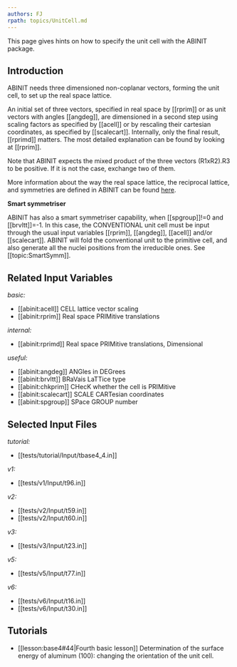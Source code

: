 ```yaml
---
authors: FJ
rpath: topics/UnitCell.md
---
```

<!--
This file is automatically generated by mksite.py. All changes will be lost.
Change the input yaml files or the python code
-->

This page gives hints on how to specify the unit cell with the ABINIT package.

## Introduction

ABINIT needs three dimensioned non-coplanar vectors, forming the unit cell, to
set up the real space lattice.

An initial set of three vectors, specified in real space by [[rprim]] or as
unit vectors with angles [[angdeg]], are dimensioned in a second step using
scaling factors as specified by [[acell]] or by rescaling their cartesian
coordinates, as specified by [[scalecart]]. Internally, only the final result,
[[rprimd]] matters. The most detailed explanation can be found by looking at
[[rprim]].

Note that ABINIT expects the mixed product of the three vectors (R1xR2).R3 to
be positive. If it is not the case, exchange two of them.

More information about the way the real space lattice, the reciprocal lattice,
and symmetries are defined in ABINIT can be found
[here](../documents/geometry.pdf).

**Smart symmetriser**

ABINIT has also a smart symmetriser capability, when [[spgroup]]!=0 and
[[brvltt]]=-1. In this case, the CONVENTIONAL unit cell must be input through
the usual input variables [[rprim]], [[angdeg]], [[acell]] and/or
[[scalecart]]. ABINIT will fold the conventional unit to the primitive cell,
and also generate all the nuclei positions from the irreducible ones. See
[[topic:SmartSymm]].



## Related Input Variables

*basic:*

- [[abinit:acell]]  CELL lattice vector scaling
- [[abinit:rprim]]  Real space PRIMitive translations
 
*internal:*

- [[abinit:rprimd]]  Real space PRIMitive translations, Dimensional
 
*useful:*

- [[abinit:angdeg]]  ANGles in DEGrees
- [[abinit:brvltt]]  BRaVais LaTTice type
- [[abinit:chkprim]]  CHecK whether the cell is PRIMitive
- [[abinit:scalecart]]  SCALE CARTesian coordinates
- [[abinit:spgroup]]  SPace GROUP number
 

## Selected Input Files

*tutorial:*

- [[tests/tutorial/Input/tbase4_4.in]]
 
*v1:*

- [[tests/v1/Input/t96.in]]
 
*v2:*

- [[tests/v2/Input/t59.in]]
- [[tests/v2/Input/t60.in]]
 
*v3:*

- [[tests/v3/Input/t23.in]]
 
*v5:*

- [[tests/v5/Input/t77.in]]
 
*v6:*

- [[tests/v6/Input/t16.in]]
- [[tests/v6/Input/t30.in]]
 

## Tutorials

* [[lesson:base4#44|Fourth basic lesson]] Determination of the surface energy of aluminum (100): changing the orientation of the unit cell.

